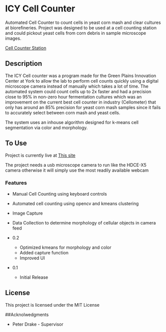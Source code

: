 # ICY Cell Counter

Automated Cell Counter to count cells in yeast corn mash and clear cultures at biorefineries. Project was designed to be used at a cell counting station and could pickout yeast cells from corn debris in sample microscope images.

[Cell Counter Station](https://github.com/msimbao/icycellcounter/blob/master/images/cellcounterstation.jpg)

## Description

The ICY Cell counter was a program made for the Green Plains Innovation Center at York to allow the lab to perform cell counts quickly using a digital microscope camera instead of manually which takes a lot of time. The automated system could count cells up to 2x faster and had a precision close to 95% in non-zero hour fermentation cultures which was an improvement on the current best cell counter in industry (Cellometer) that only has around an 85% precision for yeast corn mash samples since it fails to accurately select between corn mash and yeast cells.

The system uses an inhouse algorithm designed for k-means cell segmentation via color and morphology. 

## To Use

Project is currently live at [This site](https://msimbao.github.io/icycellcounter/)

The project needs a usb microscope camera to run like the HDCE-X5 camera otherwise it will simply use the most readily available webcam

### Features

* Manual Cell Counting using keyboard controls
* Automated cell counting using opencv and kmeans clustering
* Image Capture
* Data Collection to determine morphology of cellular objects in camera feed

* 0.2
    * Optimized kmeans for morphology and color
    * Added capture function
    * Improved UI
* 0.1
    * Initial Release

## License

This project is licensed under the MIT License

##Acknolwedgments

* Peter Drake - Supervisor
